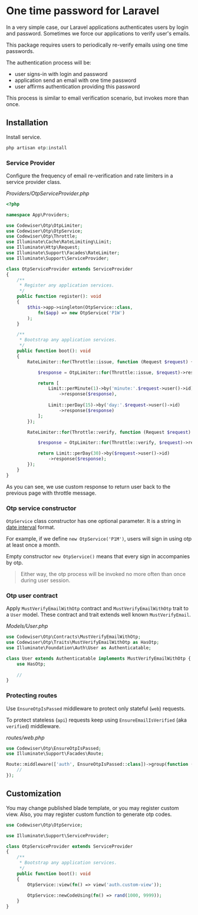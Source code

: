 # One time password for Laravel

In a very simple case, our Laravel applications authenticates users by login 
and password. Sometimes we force our applications to verify user's emails.

This package requires users to periodically re-verify emails using one time 
passwords.

The authentication process will be:

* user signs-in with login and password
* application send an email with one time password
* user affirms authentication providing this password

This process is similar to email verification scenario, but invokes more 
than once.

## Installation

Install service.

```php
php artisan otp:install
```

### Service Provider

Configure the frequency of email re-verification and rate limiters in a service 
provider class.

_Providers/OtpServiceProvider.php_

```php
<?php

namespace App\Providers;

use Codewiser\Otp\OtpLimiter;
use Codewiser\Otp\OtpService;
use Codewiser\Otp\Throttle;
use Illuminate\Cache\RateLimiting\Limit;
use Illuminate\Http\Request;
use Illuminate\Support\Facades\RateLimiter;
use Illuminate\Support\ServiceProvider;

class OtpServiceProvider extends ServiceProvider
{
    /**
     * Register any application services.
     */
    public function register(): void
    {
        $this->app->singleton(OtpService::class, 
            fn($app) => new OtpService('P1W')
        );
    }

    /**
     * Bootstrap any application services.
     */
    public function boot(): void
    {
        RateLimiter::for(Throttle::issue, function (Request $request) {

            $response = OtpLimiter::for(Throttle::issue, $request)->response();

            return [
                Limit::perMinute(1)->by('minute:'.$request->user()->id)
                    ->response($response),
                    
                Limit::perDay(15)->by('day:'.$request->user()->id)
                    ->response($response)
            ];
        });

        RateLimiter::for(Throttle::verify, function (Request $request) {

            $response = OtpLimiter::for(Throttle::verify, $request)->response();

            return Limit::perDay(30)->by($request->user()->id)
                ->response($response);
        });
    }
}
```

As you can see, we use custom response to return user back to the previous page 
with throttle message.

### Otp service constructor

`OtpService` class constructor has one optional parameter. It is a string in
[date interval](https://www.php.net/manual/en/dateinterval.construct.php) 
format.

For example, if we define `new OtpService('P1M')`, users will sign in 
using otp at least once a month.

Empty constructor `new OtpService()` means that every sign in accompanies 
by otp.

> Either way, the otp process will be invoked no more often than once 
> during user session.

### Otp user contract

Apply `MustVerifyEmailWithOtp` contract and `MustVerifyEmailWithOtp` trait 
to a `User` model. These contract and trait extends well known 
`MustVerifyEmail`.

_Models/User.php_

```php
use Codewiser\Otp\Contracts\MustVerifyEmailWithOtp;
use Codewiser\Otp\Traits\MustVerifyEmailWithOtp as HasOtp;
use Illuminate\Foundation\Auth\User as Authenticatable;

class User extends Authenticatable implements MustVerifyEmailWithOtp {
    use HasOtp;
    
    //
}
```

### Protecting routes

Use `EnsureOtpIsPassed` middleware to protect only stateful (`web`) requests.

To protect stateless (`api`) requests keep using 
`EnsureEmailIsVerified` (aka `verified`) middleware.

_routes/web.php_

```php
use Codewiser\Otp\EnsureOtpIsPassed;
use Illuminate\Support\Facades\Route;

Route::middleware(['auth', EnsureOtpIsPassed::class])->group(function () {
    //
});
```

## Customization

You may change published blade template, or you may register custom view.
Also, you may register custom function to generate otp codes.

```php
use Codewiser\Otp\OtpService;

use Illuminate\Support\ServiceProvider;

class OtpServiceProvider extends ServiceProvider
{
    /**
     * Bootstrap any application services.
     */
    public function boot(): void
    {
        OtpService::view(fn() => view('auth.custom-view'));
        
        OtpService::newCodeUsing(fn() => rand(1000, 9999));
    }
}
```